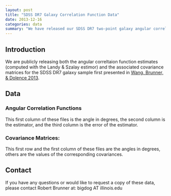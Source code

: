 ```yaml
---
layout: post
title: "SDSS DR7 Galaxy Correlation Function Data"
date: 2013-12-16
categories: data
summary: "We have released our SDSS DR7 two-point galaxy angular correlation function measurements and corresponding covariance matrices."
---
```


## Introduction

We are publicly releasing both the angular correltaion function
estimates (computed with the Landy & Szalay estimor) and the associated
covariance matrices for the SDSS DR7 galaxy sample first presented in [Wang, Brunner, & Dolence
2013](http://adsabs.harvard.edu/cgi-bin/bib_query?arXiv:1303.2432).

## Data

### Angular Correlation Functions

This first column of these files is the angle in degrees, the second
column is the estimator, and the third column is the error of the
estimator.

### Covariance Matrices:

This first row and the first column of these files are the angles in
degrees, others are the values of the corresponding covariances.

## Contact

If you have any questions or would like to request a copy of these data, please contact Robert
Brunner at: bigdog AT illinois.edu



